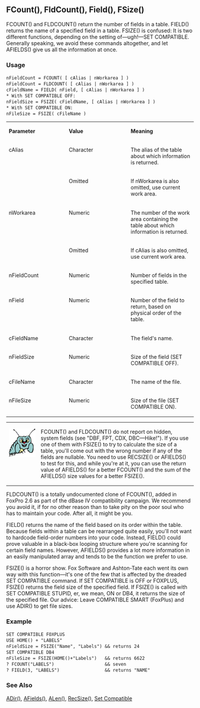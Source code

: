 ## FCount(), FldCount(), Field(), FSize()

FCOUNT() and FLDCOUNT() return the number of fields in a table. FIELD() returns the name of a specified field in a table. FSIZE() is confused: It is two different functions, depending on the setting of&mdash;ugh!&mdash;SET COMPATIBLE. Generally speaking, we avoid these commands altogether, and let AFIELDS() give us all the information at once.

### Usage

```foxpro
nFieldCount = FCOUNT( [ cAlias | nWorkarea ] )
nFieldCount = FLDCOUNT( [ cAlias | nWorkarea ] )
cFieldName = FIELD( nField, [ cAlias | nWorkarea ] )
* With SET COMPATIBLE OFF:
nFieldSize = FSIZE( cFieldName, [ cAlias | nWorkarea ] )
* With SET COMPATIBLE ON:
nFileSize = FSIZE( cFileName )
```
<table>
<tr>
  <td width="32%" valign="top">
  <p><b>Parameter</b></p>
  </td>
  <td width=23% valign=top>
  <p><b>Value</b></p>
  </td>
  <td width=45% valign=top>
  <p><b>Meaning</b></p>
  </td>
 </tr>
<tr>
  <td width=32% rowspan=2 valign=top>
  <p>cAlias</p>
  </td>
  <td width=23% valign=top>
  <p>Character</p>
  </td>
  <td width=45% valign=top>
  <p>The alias of the table about which information is returned.</p>
  </td>
 </tr>
<tr>
  <td width=33% valign=top>
  <p>Omitted </p>
  </td>
  <td width=67% valign=top>
  <p>If nWorkarea is also omitted, use current work area.</p>
  </td>
 </tr>
<tr>
  <td width=32% rowspan=2 valign=top>
  <p>nWorkarea</p>
  </td>
  <td width=23% valign=top>
  <p>Numeric</p>
  </td>
  <td width=45% valign=top>
  <p>The number of the work area containing the table about which information is returned.</p>
  </td>
 </tr>
<tr>
  <td width=33% valign=top>
  <p>Omitted</p>
  </td>
  <td width=67% valign=top>
  <p>If cAlias is also omitted, use current work area.</p>
  </td>
 </tr>
<tr>
  <td width="32%" valign="top">
  <p>nFieldCount</p>
  </td>
  <td width=23% valign=top>
  <p>Numeric</p>
  </td>
  <td width=45% valign=top>
  <p>Number of fields in the specified table.</p>
  </td>
 </tr>
<tr>
  <td width="32%" valign="top">
  <p>nField</p>
  </td>
  <td width=23% valign=top>
  <p>Numeric</p>
  </td>
  <td width=45% valign=top>
  <p>Number of the field to return, based on physical order of the table.</p>
  </td>
 </tr>
<tr>
  <td width="32%" valign="top">
  <p>cFieldName</p>
  </td>
  <td width=23% valign=top>
  <p>Character</p>
  </td>
  <td width=45% valign=top>
  <p>The field's name. </p>
  </td>
 </tr>
<tr>
  <td width="32%" valign="top">
  <p>nFieldSize</p>
  </td>
  <td width=23% valign=top>
  <p>Numeric</p>
  </td>
  <td width=45% valign=top>
  <p>Size of the field (SET COMPATIBLE OFF).</p>
  </td>
 </tr>
<tr>
  <td width="32%" valign="top">
  <p>cFileName</p>
  </td>
  <td width=23% valign=top>
  <p>Character</p>
  </td>
  <td width=45% valign=top>
  <p>The name of the file.</p>
  </td>
 </tr>
<tr>
  <td width="32%" valign="top">
  <p>nFileSize</p>
  </td>
  <td width=23% valign=top>
  <p>Numeric</p>
  </td>
  <td width=45% valign=top>
  <p>Size of the file (SET COMPATIBLE ON).</p>
  </td>
 </tr>
</table>

<table>
<tr>
  <td width="17%" valign="top">
<p><img width="95" height="77" src="Bug.gif">
  </td>
  <td width=83%>
  <p>FCOUNT()  and FLDCOUNT() do not report on hidden, system fields (see &quot;DBF, FPT, CDX, DBC&mdash;Hike!&quot;). If you use one of them with FSIZE() to try to calculate the size of a table, you'll come out with the wrong number if any of the fields are nullable. You need to use RECSIZE() or AFIELDS() to test for this, and while you're at it, you can use the return value of AFIELDS() for a better FCOUNT() and the sum of the AFIELDS() size values for a better FSIZE().</p>
  </td>
 </tr>
</table>

FLDCOUNT() is a totally undocumented clone of FCOUNT(), added in FoxPro 2.6 as part of the dBase IV compatibility campaign. We recommend you avoid it, if for no other reason than to take pity on the poor soul who has to maintain your code. After all, it might be you.

FIELD() returns the name of the field based on its order within the table. Because fields within a table can be rearranged quite easily, you'll not want to hardcode field-order numbers into your code. Instead, FIELD() could prove valuable in a black-box looping structure where you're scanning for certain field names. However, AFIELDS() provides a lot more information in an easily manipulated array and tends to be the function we prefer to use.

FSIZE() is a horror show. Fox Software and Ashton-Tate each went its own way with this function&mdash;it's one of the few that is affected by the dreaded SET COMPATIBLE command. If SET COMPATIBLE is OFF or FOXPLUS, FSIZE() returns the field size of the specified field. If FSIZE() is called with SET COMPATIBLE STUPID, er, we mean, ON or DB4, it returns the size of the specified file. Our advice: Leave COMPATIBLE SMART (FoxPlus) and use ADIR() to get file sizes.

### Example

```foxpro
SET COMPATIBLE FOXPLUS
USE HOME() + "LABELS"
nFieldSize = FSIZE("Name", "Labels") && returns 24
SET COMPATIBLE DB4
nFileSize = FSIZE(HOME()+"Labels")   && returns 6622
? FCOUNT("LABELS")                   && seven
? FIELD(3, "LABELS")                 && returns "NAME"
```
### See Also

[ADir()](s4g212.md), [AFields()](s4g292.md), [ALen()](s4g214.md), [RecSize()](s4g082.md), [Set Compatible](s4g131.md)
